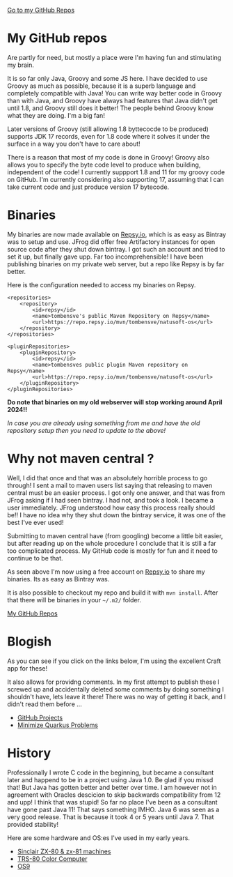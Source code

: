 [Go to my GitHub Repos](https://github.com/tombensve/)

# My GitHub repos

Are partly for need, but mostly a place were I'm having fun and stimulating my brain.

It is so far only Java, Groovy and some JS here. I have decided to use Groovy as much as possible, because it is a superb language and completely compatible with Java! You can write way better code in Groovy than with Java, and Groovy have always had features that Java didn't get until 1.8, and Groovy still does it better! The people behind Groovy know what they are doing. I'm a big fan!

Later versions of Groovy (still allowing 1.8 byttecocde to be produced) supports JDK 17 records, even for 1.8 code where it solves it under the surface in a way you don't have to care about! 

There is a reason that most of my code is done in Groovy! Groovy also allows you to specify the byte code level to produce when building, independent of the code! I currently suppport 1.8 and 11 for my groovy code on GitHub. I'm currently considering also supporting 17, assuming that I can take current code and just produce version 17 bytecode. 

# Binaries

My binaries are now made available on [Repsy.io](https://repsy.io/), which is as easy as Bintray was to setup and use. JFrog did offer free Artifactory instances for open source code after they shut down bintray. I got such an account and tried to set it up, but finally gave upp. Far too incomprehensible! I have been publishing binaries on my private web server, but a repo like Repsy is by far better.

Here is the configuration needed to access my binaries on Repsy.

    <repositories>
        <repository>
            <id>repsy</id>
            <name>tombensve's public Maven Repository on Repsy</name>
            <url>https://repo.repsy.io/mvn/tombensve/natusoft-os</url>
        </repository>
    </repositories>

    <pluginRepositories>
        <pluginRepository>
            <id>repsy</id>
            <name>tombensves public plugin Maven repository on Repsy</name>
            <url>https://repo.repsy.io/mvn/tombensve/natusoft-os</url>
        </pluginRepository>
    </pluginRepositories>    

**Do note that binaries on my old webserver will stop working around April 2024!!**   

_In case you are already using something from me and have the old repository
setup then you need to update to the above!_ 

# Why not maven central ? 

Well, I did that once and that was an absolutely horrible process to go through! I sent a mail to maven users list saying
that releasing to maven central must be an easier process. I got only one answer, and that was from JFrog asking if I had seen bintray. I had not,
and took a look. I became a user immediately. JFrog understood how easy this process really should be!! I have no idea why they shut down the
bintray service, it was one of the best I've ever used! 

Submitting to maven central have (from googling) become a little bit easier, but after reading up on the whole procedure I conclude that  it is still a far too complicated process. My GitHub code is mostly for fun and it need to continue to be that. 

As seen above I'm now using a free account on [Repsy.io](https://repsy.io/) to share my binaries. Its as easy as Bintray was.

It is also possible to checkout my repo and build it with `mvn install`. After that there will be binaries in your `~/.m2/` folder. 

[My GitHub Repos](https://github.com/tombensve/)

# Blogish

As you can see if you click on the links below, I'm using the excellent Craft app for these! 

It also allows for providng comments. In my first attempt to publish these I screwed up and accidentally deleted some comments by doing something I shouldn't have, lets leave it there! There was no way of getting it back, and I didn't read them before ...

- [GitHub Projects](https://rooms-lie-gal.craft.me/0h0gTPFlRWWJRE)
- [Minimize Quarkus Problems](https://rooms-lie-gal.craft.me/9JlgzwhFBy2Kt6)

# History

Professionally I wrote C code in the beginning, but became a consultant later and happend to be in a project using Java 1.0. Be glad if you missd that! But Java has gotten better and better over time. I am however not in agreement with Oracles descicion to skip backwards compatibility from 12 and upp! I think that was stupid! So far no place I've been as a consultant have gone past Java 11! That says something IMHO. Java 6 was seen as a very good release. That  is because it took 4 or 5 years until Java 7. That provided stability! 

Here are some hardware and OS:es I've used in my early years.

- [Sinclair ZX-80 & zx-81 machines](https://en.wikipedia.org/wiki/ZX80)
- [TRS-80 Color Computer](https://en.wikipedia.org/wiki/TRS-80_Color_Computer)
- [OS9](https://www.microware.com/)



